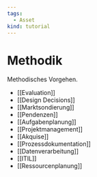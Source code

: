 ```yaml
---
tags:
  - Asset
kind: tutorial
---
```

# Methodik

Methodisches Vorgehen.

* [[Evaluation]]
* [[Design Decisions]]
* [[Marktsondierung]]
* [[Pendenzen]]
* [[Aufgabenplanung]]
* [[Projektmanagement]]
* [[Akquise]]
* [[Prozessdokumentation]]
* [[Datenverarbeitung]]
* [[ITIL]]
* [[Ressourcenplanung]]
